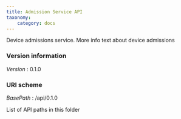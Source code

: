 ```yaml
---
title: Admission Service API
taxonomy:
    category: docs
---
```


<!-- remove this # Admission Service API and place it in "title" -->


<!-- remove this<a name="overview"></a>
## Overview-->
Device admissions service. More info text about device admissions

### Version information
*Version* : 0.1.0


### URI scheme
*BasePath* : /api/0.1.0

<!-- add this: -->
List of API paths in this folder
